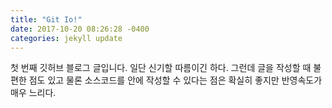 ```yaml
---
title: "Git Io!"
date: 2017-10-20 08:26:28 -0400
categories: jekyll update
---
```

첫 번째 깃허브 블로그 글입니다.
일단 신기할 따름이긴 하다.
그런데 글을 작성할 때 불편한 점도 있고
물론 소스코드를 안에 작성할 수 있다는 점은 확실히 좋지만
반영속도가 매우 느리다.
